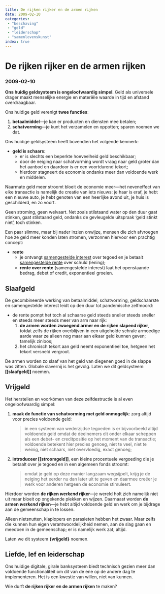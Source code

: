 ```yaml
---
title: De rijken rijker en de armen rijken
date: 2009-02-10
categories:
 - "beschaving"
 - "geld"
 - "leiderschap"
 - "samenlevenskunst"
index: true
---
```


# De rijken rijker en de armen rijken
### 2009-02-10

**Ons huidig geldsysteem is ongeloofwaardig simpel**. Geld als universele drager maakt menselijke energie en materiële waarde in tijd en afstand overdraagbaar.

Ons huidige geld verenigt **twee functies**:
1. **betaalmiddel**—je kan er producten en diensten mee betalen;
1. **schatvorming**—je kunt het verzamelen en oppotten; sparen noemen we dat.

Ons huidige geldsysteem heeft bovendien het volgende kenmerk:
- **geld is schaars**:
   - er is slechts een beperkte hoeveelheid geld beschikbaar;
   - door de neiging naar schatvorming wordt vraag naar geld groter dan het aanbod en daardoor is er een voortdurend tekort;
   - hierdoor stagneert de economie ondanks meer dan voldoende werk en middelen.

Naarmate geld meer stroomt bloeit de economie meer—het neveneffect van elke transactie is namelijk de creatie van iets nieuws: je haar is eraf, je hebt een nieuwe auto, je hebt genoten van een heerlijke avond uit, je huis is geschilderd, en zo voort.

<!--more-->

Geen stroming, geen welvaart. Net zoals stilstaand water op den duur gaat stinken, gaat stilstaand geld, ondanks de gevleugelde uitspraak ‘geld stinkt niet’, toch stinken.

Een paar slimme, maar bij nader inzien onwijze, mensen die zich afvroegen hoe ze geld meer konden laten stromen, verzonnen hiervoor een prachtig concept:
- **rente**
   - je ontvangt [samengestelde interest](http://nl.wikipedia.org/wiki/Rente) over tegoed en je betaalt [samengestelde rente](http://nl.wikipedia.org/wiki/Rente) over schuld (lening);
   - **rente over rente** (samengestelde interest) laat het openstaande bedrag, debet of credit, exponentieel groeien.

## Slaafgeld
 De gecombineerde werking van betaalmiddel, schatvorming, geldschaarste en samengestelde interest leidt op den duur tot pandemische zelfmoord:
- de rente pompt het toch al schaarse geld steeds sneller steeds sneller en steeds meer steeds meer van arm naar rijk:
  1. **de armen worden zwoegend armer en de rijken slapend rijker**, totdat zelfs de rijken overblijven in een uitgeholde schrale armoedige aarde waar ze alleen nog maar aan elkaar geld kunnen geven; tamelijk zinloos;
  1. het chronisch tekort aan geld neemt exponentieel toe, hetgeen het tekort versneld vergroot.

De armen worden zo slaaf van het geld van diegenen goed in de slappe was zitten. Globale slavernij is het gevolg. Laten we dit geldsysteem **[[slaafgeld]]** noemen.

## Vrijgeld
 Het herstellen en voorkómen van deze zelfdestructie is al even ongeloofwaardig simpel:
1. **maak de functie van schatvorming met geld onmogelijk**: zorg altijd voor precies voldoende geld:
    > in een systeem van wederzijdse tegoeden is er bijvoorbeeld altijd voldoende geld omdat de deelnemers dit onder elkaar scheppen als een debet- en creditpositie op het moment van de transactie; voldoende betekent hier precies genoeg, niet te veel, niet te weinig, niet schaars, niet overvloedig, exact genoeg;
1. **introduceer [[stroomgeld]]**, een kleine procentuele vergoeding die je betaalt over je tegoed en in een algemeen fonds stroomt:
    > omdat je geld op deze manier langzaam wegsijpelt, krijg je de neiging het eerder nu dan later uit te geven en daarmee creëer je werk voor anderen hetgeen de economie stimuleert.

Hierdoor worden **de rijken *werkend* rijker**—je wereld holt zich namelijk niet uit maar bloeit op ongekende plekken en wijzen. Daarnaast worden **de armen *werkend* rijken**—je hebt altijd voldoende geld en werk om je bijdrage aan de gemeenschap in te lossen.

Alleen nietsnutten, klaplopers en parasieten hebben het zwaar. Maar zelfs die kunnen hun eigen verantwoordelijkheid nemen, aan de slag gaan en meedoen in de gemeenschap; er is namelijk werk zat, altijd.

Laten we dit systeem **{vrijgeld}** noemen.

## Liefde, lef en leiderschap
 Ons huidige digitale, girale banksysteem biedt technisch gezien meer dan voldoende functionaliteit om dit van de ene op de andere dag te implementeren. Het is een kwestie van willen, niet van kunnen.

Wie durft **de rijken rijker en de armen rijken** te maken?
